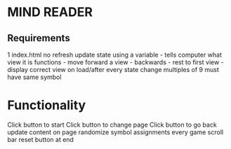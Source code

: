 # MIND READER

## Requirements
1 index.html
no refresh
update state using a variable
    - tells computer what view it is
functions
    - move forward a view
    - backwards
    - rest to first view
    - display correct view on load/after every state change
multiples of 9 must have same symbol

# Functionality
Click button to start
Click button to change page
Click button to go back
update content on page
randomize symbol assignments every game
scroll bar
reset button at end







